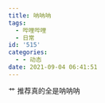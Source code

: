 ```yaml
---
title: 呐呐呐
tags:
  - 哔哩哔哩
  - 日常
id: '515'
categories:
  - - 动态
date: 2021-09-04 06:41:51
---
```


艹 推荐真的全是呐呐呐